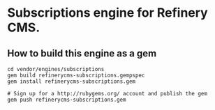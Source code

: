 # Subscriptions engine for Refinery CMS.

## How to build this engine as a gem

    cd vendor/engines/subscriptions
    gem build refinerycms-subscriptions.gempspec
    gem install refinerycms-subscriptions.gem
    
    # Sign up for a http://rubygems.org/ account and publish the gem
    gem push refinerycms-subscriptions.gem